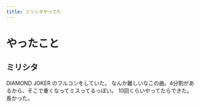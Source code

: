 ```yaml
---
title: ミリシタやってた
---
```


# やったこと

## ミリシタ

DIAMOND JOKER のフルコンをしていた。
なんか難しいなこの曲。4分割があるから、そこで重くなってミスってるっぽい。
10回くらいやってたらできた。長かった。
